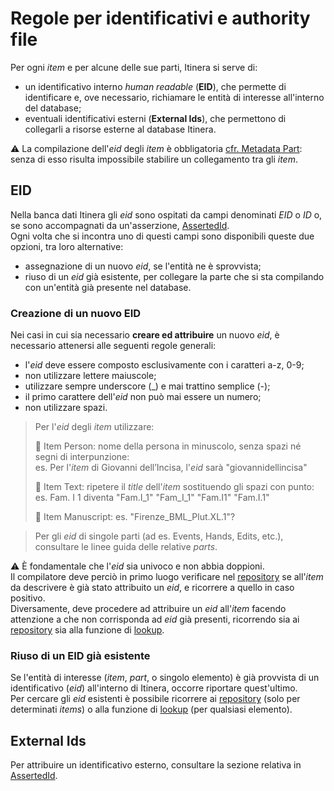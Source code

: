 # Regole per identificativi e authority file
Per ogni _item_ e per alcune delle sue parti, Itinera si serve di:
* un identificativo interno _human readable_ (**EID**), che permette di identificare e, ove necessario, richiamare le entità di interesse all'interno del database;  
* eventuali identificativi esterni (**External Ids**), che permettono di collegarli a risorse esterne al database Itinera.  

⚠️ La compilazione dell'_eid_ degli _item_ è obbligatoria [cfr. Metadata Part](Metadata_Part.md): senza di esso risulta impossibile stabilire un collegamento tra gli _item_.  

## EID

Nella banca dati Itinera gli _eid_ sono ospitati da campi denominati _EID_ o _ID_ o, se sono accompagnati da un'asserzione, [AssertedId](Asserted_Ids_Brick.md).  
Ogni volta che si incontra uno di questi campi sono disponibili queste due opzioni, tra loro alternative:  
* assegnazione di un nuovo _eid_, se l'entità ne è sprovvista;  
* riuso di un _eid_ già esistente, per collegare la parte che si sta compilando con un'entità già presente nel database.

### Creazione di un nuovo EID

Nei casi in cui sia necessario **creare ed attribuire** un nuovo _eid_, è necessario attenersi alle seguenti regole generali:  
* l'_eid_ deve essere composto esclusivamente con i caratteri a-z, 0-9; 
* non utilizzare lettere maiuscole;  
* utilizzare sempre underscore (\_) e mai trattino semplice (-); 
* il primo carattere dell'_eid_ non può mai essere un numero;
* non utilizzare spazi. 

> Per l'_eid_ degli _item_ utilizzare:   
> 
> 🚧 Item Person: nome della persona in minuscolo, senza spazi né segni di interpunzione:  
> es. Per l'_item_ di Giovanni dell’Incisa, l'_eid_ sarà "giovannidellincisa"  
> 
> 🚧 Item Text: ripetere il _title_ dell'_item_ sostituendo gli spazi con punto:
>  es. Fam. I 1 diventa "Fam.I_1" "Fam_I_1" "Fam.I1" "Fam.I.1"
>  
> 🚧 Item Manuscript:
> es. "Firenze_BML_Plut.XL.1"?

> Per gli _eid_ di singole parti (ad es. Events, Hands, Edits, etc.), consultare le linee guida delle relative _parts_.  

⚠️ È fondamentale che l'_eid_ sia univoco e non abbia doppioni.  
Il compilatore deve perciò in primo luogo verificare nel [repository](repository.md) se all'_item_ da descrivere è già stato attribuito un _eid_, e ricorrere a quello in caso positivo.  
Diversamente, deve procedere ad attribuire un _eid_ all'_item_ facendo attenzione a che non corrisponda ad _eid_ già presenti, ricorrendo sia ai [repository](repository.md) sia alla funzione di [lookup](lookup.md).   


### Riuso di un EID già esistente
Se l'entità di interesse (_item_, _part_, o singolo elemento) è già provvista di un identificativo (_eid_) all'interno di Itinera, occorre riportare quest'ultimo.  
Per cercare gli _eid_ esistenti è possibile ricorrere ai [repository](repository.md) (solo per determinati _items_) o alla funzione di [lookup](lookup.md) (per qualsiasi elemento).   


## External Ids
Per attribuire un identificativo esterno, consultare la sezione relativa in [AssertedId](Asserted_Ids_Brick.md).
